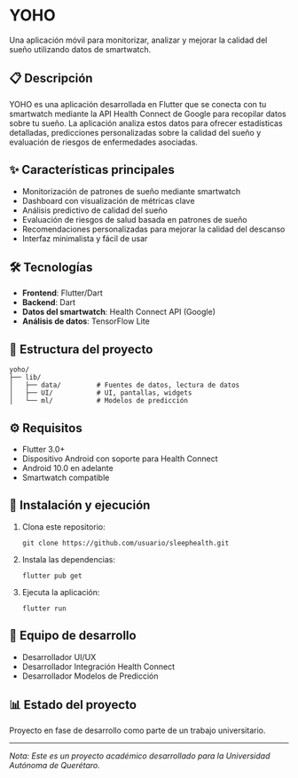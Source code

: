 # YOHO

Una aplicación móvil para monitorizar, analizar y mejorar la calidad del sueño utilizando datos de smartwatch.

## 📋 Descripción

YOHO es una aplicación desarrollada en Flutter que se conecta con tu smartwatch mediante la API Health Connect de Google para recopilar datos sobre tu sueño. La aplicación analiza estos datos para ofrecer estadísticas detalladas, predicciones personalizadas sobre la calidad del sueño y evaluación de riesgos de enfermedades asociadas.

## ✨ Características principales

- Monitorización de patrones de sueño mediante smartwatch
- Dashboard con visualización de métricas clave
- Análisis predictivo de calidad del sueño
- Evaluación de riesgos de salud basada en patrones de sueño
- Recomendaciones personalizadas para mejorar la calidad del descanso
- Interfaz minimalista y fácil de usar

## 🛠️ Tecnologías

- **Frontend**: Flutter/Dart
- **Backend**: Dart
- **Datos del smartwatch**: Health Connect API (Google)
- **Análisis de datos**: TensorFlow Lite

## 📁 Estructura del proyecto

```
yoho/
├── lib/
│   ├── data/         # Fuentes de datos, lectura de datos
│   ├── UI/           # UI, pantallas, widgets
│   └── ml/           # Modelos de predicción

```

## ⚙️ Requisitos

- Flutter 3.0+
- Dispositivo Android con soporte para Health Connect
- Android 10.0 en adelante
- Smartwatch compatible

## 🚀 Instalación y ejecución

1. Clona este repositorio:

   ```
   git clone https://github.com/usuario/sleephealth.git
   ```

2. Instala las dependencias:

   ```
   flutter pub get
   ```

3. Ejecuta la aplicación:
   ```
   flutter run
   ```

## 👥 Equipo de desarrollo

- Desarrollador UI/UX
- Desarrollador Integración Health Connect
- Desarrollador Modelos de Predicción

## 📊 Estado del proyecto

Proyecto en fase de desarrollo como parte de un trabajo universitario.

---

_Nota: Este es un proyecto académico desarrollado para la Universidad Autónoma de Querétaro._
